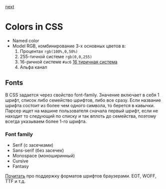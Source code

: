 <a href="02.md">next</a>

<h1>
Colors in CSS
</h1>

<div>
<ul>
<li>
Named color
</li>
<li>
Model RGB, комбинирование 3-х основных цветов в:
<ol>
<li>Процентах <code>rgb(100%,0,50%)</code></li>
<li>255-тичной системе <code>rgb(0,0,255)</code></li>
<li>16-ричной системе <code>#ac6</code> <a href="https://i.ytimg.com/vi/QVx8dYZ7MY0/hqdefault.jpg">16 тиричная система</a></li>
<li>Альфа канал</li>
</ol>
</li>
</ul>
</div>

<h2>
Fonts
</h2>

<div>
В CSS задается через свойство font-family.
Значение включает в себя 1 шрифт, список либо семейство шрифтов, либо все сразу.
Если название шрифта состоит из более чем одного символа, то берется в кавычки.
Парсер ищет на машине пользователя сначала первый шрифт, если не находит то следующий по списку и так вплоть до семейства, поэтому всегда указываем более 1-го шрифта.
</div>

<h3>
Font family
</h3>
<ul>
<li>
Serif (с засечками)
</li>
<li>
Sans-serif (без засечек)
</li>
<li>
Monospace (моноширинный)
</li>
<li>
Cursive
</li>
<li>
Fantasy
</li>
</ul>

<div>
<a href="http://xiper.net/collect/html-and-css-tricks/typographics/font-face-in-the-details">Почитать</a> про поддержку форматов шрифтов браузерами.
EOT, WOFF, TTF и т.д.
</div>
